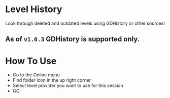 # Level History

Look through <cy>deleted and outdated levels</c> using <cp>GDHistory</c> or other sources!

## As of `v1.0.3` GDHistory is supported only.

# How To Use

- Go to the Online menu
- Find <cy>folder icon</c> in the up right corner
- Select <cy>level provider</c> you want to use for this session
- <cp>GG</c>
